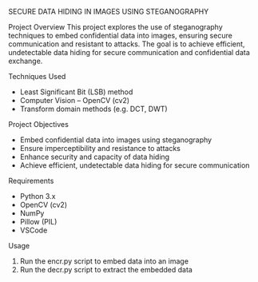 SECURE DATA HIDING IN IMAGES USING STEGANOGRAPHY

Project Overview
This project explores the use of steganography techniques to embed confidential data into images, ensuring secure communication and resistant to attacks. The goal is to achieve efficient, undetectable data hiding for secure communication and confidential data exchange.

Techniques Used
- Least Significant Bit (LSB) method
- Computer Vision – OpenCV (cv2)
- Transform domain methods (e.g. DCT, DWT)

Project Objectives
- Embed confidential data into images using steganography
- Ensure imperceptibility and resistance to attacks
- Enhance security and capacity of data hiding
- Achieve efficient, undetectable data hiding for secure communication

Requirements
- Python 3.x
- OpenCV (cv2)
- NumPy
- Pillow (PIL)
- VSCode
  
Usage
1. Run the encr.py script to embed data into an image
2. Run the decr.py script to extract the embedded data

